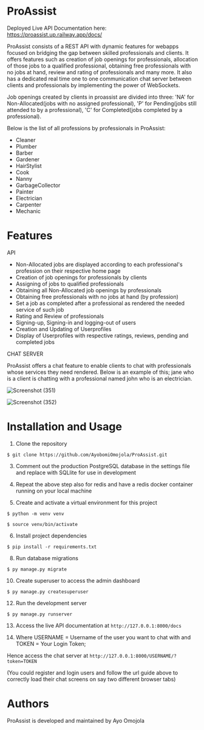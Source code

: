 # ProAssist
Deployed Live API Documentation here: https://proassist.up.railway.app/docs/

ProAssist consists of a REST API with dynamic features for webapps focused on bridging the gap between skilled professionals and clients. It offers features such as creation of job openings for professionals, allocation of those jobs to a qualified professional, obtaining free professionals with no jobs at hand, review and rating of professionals and many more. It also has a dedicated real time one to one communication chat server between clients and professionals by implementing the power of WebSockets.

Job openings created by clients in proassist are divided into three: 'NA' for Non-Allocated(jobs with no assigned professional), 'P' for Pending(jobs still attended to by a professional), 'C' for Completed(jobs completed by a professional).

Below is the list of all professions by professionals in ProAssist:
- Cleaner
- Plumber
- Barber
- Gardener
- HairStylist
- Cook
- Nanny
- GarbageCollector
- Painter
- Electrician
- Carpenter
- Mechanic

# Features
API

- Non-Allocated jobs are displayed according to each professional's profession on their respective home page
- Creation of job openings for professionals by clients
- Assigning of jobs to qualified professionals
- Obtaining all Non-Allocated job openings by professionals
- Obtaining free professionals with no jobs at hand (by profession)
- Set a job as completed after a professional as rendered the needed service of such job
- Rating and Review of professionals
- Signing-up, Signing-in and logging-out of users
- Creation and Updating of Userprofiles
- Display of Userprofiles with respective ratings, reviews, pending and completed jobs

CHAT SERVER

ProAssist offers a chat feature to enable clients to chat with professionals whose services they need rendered. Below is an example of this; jane who is a client is chatting with a professional named john who is an electrician.

![Screenshot (351)](https://github.com/AyobomiOmojola/ProAssist/assets/145074091/1d292cd5-aba9-42b6-97f3-f23089b328e9)

![Screenshot (352)](https://github.com/AyobomiOmojola/ProAssist/assets/145074091/ac279652-66e9-4ea9-a97c-f52f26b3a7e8)

# Installation and Usage
1. Clone the repository

``` $ git clone https://github.com/AyobomiOmojola/ProAssist.git ```

3. Comment out the production PostgreSQL database in the settings file and replace with SQLlite for use in development
   
5. Repeat the above step also for redis and have a redis docker container running on your local machine
   
7. Create and activate a virtual environment for this project

``` $ python -m venv venv ```

``` $ source venv/bin/activate ```

6. Install project dependencies

``` $ pip install -r requirements.txt ```

8. Run database migrations
   
``` $ py manage.py migrate ```

10. Create superuser to access the admin dashboard
    
``` $ py manage.py createsuperuser ```

12. Run the development server
    
``` $ py manage.py runserver ```

13. Access the live API documentation at ```http://127.0.0.1:8000/docs```
    
14. Where USERNAME = Username of the user you want to chat with and TOKEN = Your Login Token;
    
Hence access the chat server at ```http://127.0.0.1:8000/USERNAME/?token=TOKEN```

(You could register and login users and follow the url guide above to correctly load their chat screens on say two different browser tabs)

# Authors
ProAssist is developed and maintained by Ayo Omojola




